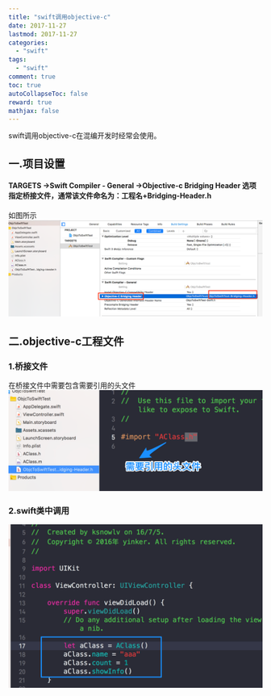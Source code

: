 ```yaml
---
title: "swift调用objective-c"
date: 2017-11-27
lastmod: 2017-11-27
categories:
  - "swift"
tags:
  - "swift"
comment: true
toc: true
autoCollapseToc: false
reward: true
mathjax: false
---
```


swift调用objective-c在混编开发时经常会使用。


## 一.项目设置

#### TARGETS ->Swift Compiler - General ->Objective-c Bridging Header 选项指定桥接文件，通常该文件命名为：工程名+Bridging-Header.h
如图所示
![image](/images/post/2017-11-27-swiftdiao-yong-objective-c/oc-bridging-setting.png) 

## 二.objective-c工程文件

### 1.桥接文件

在桥接文件中需要包含需要引用的头文件
![image](/images/post/2017-11-27-swiftdiao-yong-objective-c/oc-bridging.png) 

### 2.swift类中调用
![image](/images/post/2017-11-27-swiftdiao-yong-objective-c/swift-call-oc-demo.png) 


